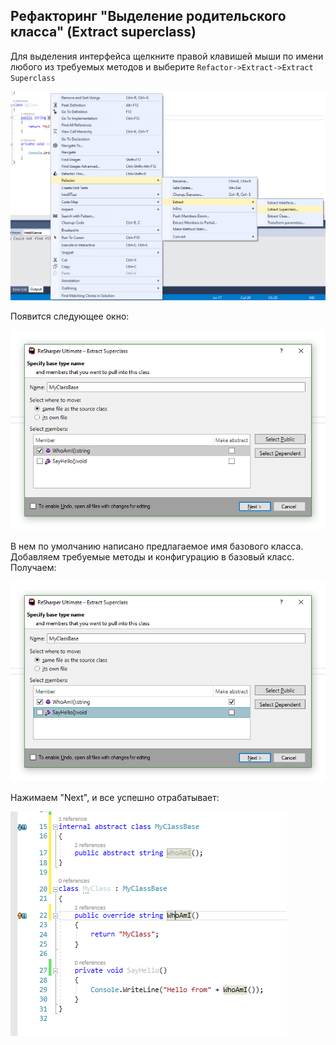 ## Рефакторинг "Выделение родительского класса" (Extract superclass)

Для выделения интерфейса щелкните правой клавишей мыши по имени любого из требуемых методов и выберите `Refactor->Extract->Extract Superclass`

![pic1](pictures/extract_superclass/1.png)

Появится следующее окно:

![pic1](pictures/extract_superclass/2.png)

В нем по умолчанию написано предлагаемое имя базового класса. Добавляем требуемые методы и конфигурацию в базовый класс. Получаем:

![pic1](pictures/extract_superclass/3.png)

Нажимаем "Next", и все успешно отрабатывает:

![pic1](pictures/extract_superclass/4.png)